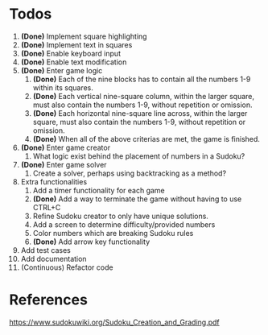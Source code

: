 # Todos

1. **(Done)** Implement square highlighting 
2. **(Done)** Implement text in squares 
3. **(Done)** Enable keyboard input
4. **(Done)** Enable text modification
5. **(Done)** Enter game logic
    1. **(Done)** Each of the nine blocks has to contain all the numbers 1-9 within its squares. 
    2. **(Done)** Each vertical nine-square column, within the larger square, must also contain the numbers 1-9, without repetition or omission.
    3. **(Done)** Each horizontal nine-square line across, within the larger square, must also contain the numbers 1-9, without repetition or omission.
    4. **(Done)** When all of the above criterias are met, the game is finished.
6. **(Done)** Enter game creator
    1. What logic exist behind the placement of numbers in a Sudoku?
7. **(Done)** Enter game solver
    1. Create a solver, perhaps using backtracking as a method?
8. Extra functionalities
    1. Add a timer functionality for each game
    2. **(Done)** Add a way to terminate the game without having to use CTRL+C
    3. Refine Sudoku creator to only have unique solutions.
    4. Add a screen to determine difficulty/provided numbers
    5. Color numbers which are breaking Sudoku rules
    6. **(Done)** Add arrow key functionality
9. Add test cases
10. Add documentation
11. (Continuous) Refactor code

# References
https://www.sudokuwiki.org/Sudoku_Creation_and_Grading.pdf